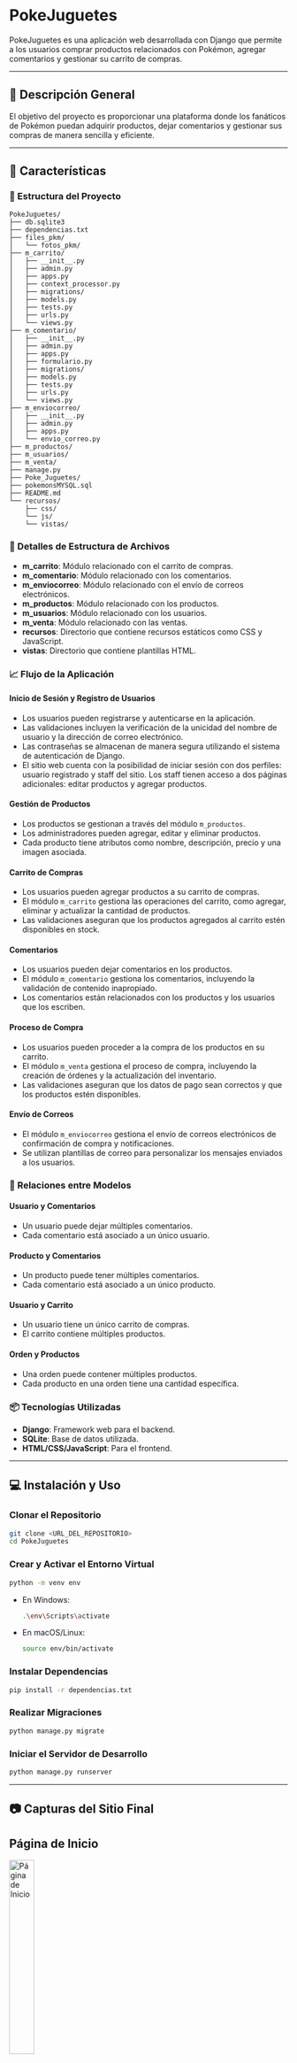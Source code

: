 # PokeJuguetes

PokeJuguetes es una aplicación web desarrollada con Django que permite a los usuarios comprar productos relacionados con Pokémon, agregar comentarios y gestionar su carrito de compras.

---

## 📄 Descripción General

El objetivo del proyecto es proporcionar una plataforma donde los fanáticos de Pokémon puedan adquirir productos, dejar comentarios y gestionar sus compras de manera sencilla y eficiente.

---

## 📕 Características

### 📃 Estructura del Proyecto

```plaintext
PokeJuguetes/
├── db.sqlite3
├── dependencias.txt
├── files_pkm/
│   └── fotos_pkm/
├── m_carrito/
│   ├── __init__.py
│   ├── admin.py
│   ├── apps.py
│   ├── context_processor.py
│   ├── migrations/
│   ├── models.py
│   ├── tests.py
│   ├── urls.py
│   └── views.py
├── m_comentario/
│   ├── __init__.py
│   ├── admin.py
│   ├── apps.py
│   ├── formulario.py
│   ├── migrations/
│   ├── models.py
│   ├── tests.py
│   ├── urls.py
│   └── views.py
├── m_enviocorreo/
│   ├── __init__.py
│   ├── admin.py
│   ├── apps.py
│   └── envio_correo.py
├── m_productos/
├── m_usuarios/
├── m_venta/
├── manage.py
├── Poke_Juguetes/
├── pokemonsMYSQL.sql
├── README.md
└── recursos/
    ├── css/
    └── js/
    └── vistas/
```
### 📂 Detalles de Estructura de Archivos

- **m_carrito**: Módulo relacionado con el carrito de compras.
- **m_comentario**: Módulo relacionado con los comentarios.
- **m_enviocorreo**: Módulo relacionado con el envío de correos electrónicos.
- **m_productos**: Módulo relacionado con los productos.
- **m_usuarios**: Módulo relacionado con los usuarios.
- **m_venta**: Módulo relacionado con las ventas.
- **recursos**: Directorio que contiene recursos estáticos como CSS y JavaScript.
- **vistas**: Directorio que contiene plantillas HTML.

### 📈 Flujo de la Aplicación

#### Inicio de Sesión y Registro de Usuarios

- Los usuarios pueden registrarse y autenticarse en la aplicación.
- Las validaciones incluyen la verificación de la unicidad del nombre de usuario y la dirección de correo electrónico.
- Las contraseñas se almacenan de manera segura utilizando el sistema de autenticación de Django.
- El sitio web cuenta con la posibilidad de iniciar sesión con dos perfiles: usuario registrado y staff del sitio. Los staff tienen acceso a dos páginas adicionales: editar productos y agregar productos.

#### Gestión de Productos

- Los productos se gestionan a través del módulo `m_productos`.
- Los administradores pueden agregar, editar y eliminar productos.
- Cada producto tiene atributos como nombre, descripción, precio y una imagen asociada.

#### Carrito de Compras

- Los usuarios pueden agregar productos a su carrito de compras.
- El módulo `m_carrito` gestiona las operaciones del carrito, como agregar, eliminar y actualizar la cantidad de productos.
- Las validaciones aseguran que los productos agregados al carrito estén disponibles en stock.

#### Comentarios

- Los usuarios pueden dejar comentarios en los productos.
- El módulo `m_comentario` gestiona los comentarios, incluyendo la validación de contenido inapropiado.
- Los comentarios están relacionados con los productos y los usuarios que los escriben.

#### Proceso de Compra

- Los usuarios pueden proceder a la compra de los productos en su carrito.
- El módulo `m_venta` gestiona el proceso de compra, incluyendo la creación de órdenes y la actualización del inventario.
- Las validaciones aseguran que los datos de pago sean correctos y que los productos estén disponibles.

#### Envío de Correos

- El módulo `m_enviocorreo` gestiona el envío de correos electrónicos de confirmación de compra y notificaciones.
- Se utilizan plantillas de correo para personalizar los mensajes enviados a los usuarios.

### 🔄 Relaciones entre Modelos

#### Usuario y Comentarios

- Un usuario puede dejar múltiples comentarios.
- Cada comentario está asociado a un único usuario.

#### Producto y Comentarios

- Un producto puede tener múltiples comentarios.
- Cada comentario está asociado a un único producto.

#### Usuario y Carrito

- Un usuario tiene un único carrito de compras.
- El carrito contiene múltiples productos.

#### Orden y Productos

- Una orden puede contener múltiples productos.
- Cada producto en una orden tiene una cantidad específica.

### 📦 Tecnologías Utilizadas

- **Django**: Framework web para el backend.
- **SQLite**: Base de datos utilizada.
- **HTML/CSS/JavaScript**: Para el frontend.

---

## 💻 Instalación y Uso

### Clonar el Repositorio

```sh
git clone <URL_DEL_REPOSITORIO>
cd PokeJuguetes
```

### Crear y Activar el Entorno Virtual

```sh
python -m venv env
```

- En Windows:
    ```sh
    .\env\Scripts\activate
    ```
- En macOS/Linux:
    ```sh
    source env/bin/activate
    ```

### Instalar Dependencias

```sh
pip install -r dependencias.txt
```

### Realizar Migraciones

```sh
python manage.py migrate
```

### Iniciar el Servidor de Desarrollo
```sh
python manage.py runserver
```

---

## 📷 Capturas del Sitio Final

<p align="center">
    <h2> Página de Inicio</h2>
    <img src="recursos/img/readme_img/1.png" alt="Página de Inicio" width="30%" onmouseover="this.style.width='100%'" onmouseout="this.style.width='30%'">
    <h2> Carrito de compras vacio</h2>
    <img src="recursos/img/readme_img/2.1.png" alt="Página de Productos" width="30%" onmouseover="this.style.width='100%'" onmouseout="this.style.width='30%'">
    <h2> Página de Productos</h2>
    <img src="recursos/img/readme_img/2.2.png" alt="Página de Carrito" width="30%" onmouseover="this.style.width='100%'" onmouseout="this.style.width='30%'">
    <h2> Página de Comentarios de un producto</h2>
    <img src="recursos/img/readme_img/6.png" alt="Página de Comentarios" width="30%" onmouseover="this.style.width='100%'" onmouseout="this.style.width='30%'">
    <h2> Proceso de compra de producto</h2>
    <img src="recursos/img/readme_img/7.png" alt="Proceso de compra" width="30%" onmouseover="this.style.width='100%'" onmouseout="this.style.width='30%'">
    <img src="recursos/img/readme_img/8.png" alt="Proceso de compra" width="30%" onmouseover="this.style.width='100%'" onmouseout="this.style.width='30%'">
    <h2> Página de Registro de usuarios</h2>
    <img src="recursos/img/readme_img/3.png" alt="Página de Registro" width="30%" onmouseover="this.style.width='100%'" onmouseout="this.style.width='30%'">
    <h2> Página de Inicio de sesión</h2>
    <img src="recursos/img/readme_img/4.png" alt="Página de Inicio de sesión" width="30%" onmouseover="this.style.width='100%'" onmouseout="this.style.width='30%'">
    <img src="recursos/img/readme_img/5.png" alt="Página de Inicio de sesión" width="30%" onmouseover="this.style.width='100%'" onmouseout="this.style.width='30%'">
    <h2> Vista de Staff - Home</h2>
    <img src="recursos/img/readme_img/11.png" alt="Home como Staff" width="30%" onmouseover="this.style.width='100%'" onmouseout="this.style.width='30%'">
    <h2> Vista de Staff - Editar Productos</h2>
    <img src="recursos/img/readme_img/10.png" alt="Editar Productos" width="30%" onmouseover="this.style.width='100%'" onmouseout="this.style.width='30%'">
    <h2> Vista de Staff - Agregar Productos</h2>
    <img src="recursos/img/readme_img/9.png" alt="Agregar Productos" width="30%" onmouseover="this.style.width='100%'" onmouseout="this.style.width='30%'">
</p>

---

## 📧 Contacto

Para consultas o sugerencias relacionadas con este proyecto, puedes contactar a:

- **Nombre del Autor**: Carlos Vallejos
- **Correo Electrónico**: [vallejos.leon.carlos@gmail.com]

